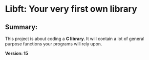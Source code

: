 # Libft: Your very first own library


## Summary:
This project is about coding a **C library**.
It will contain a lot of general purpose functions your programs will rely upon.

__Version: 15__
